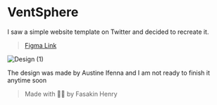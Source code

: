 # VentSphere

I saw a simple website template on Twitter and decided to recreate it.

> [Figma Link](https://www.figma.com/design/loHYzeEHLYaO3mUJke6tbz/Ventsphere-Design?node-id=75-187&t=iAYGbt531CnDrMx6-0)

![Design (1)](https://github.com/user-attachments/assets/035e0191-efec-47ef-a00b-1f9d797a5be4)

The design was made by Austine Ifenna and I am not ready to finish it anytime soon

> Made with 💝💖 by Fasakin Henry
